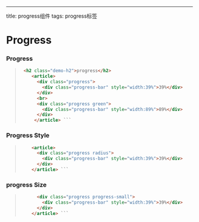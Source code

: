 ---
title: progress组件
tags: progress标签

# Progress

### Progress

> ``` html 
>  <h2 class="demo-h2">progress</h2>
>     <article>
>       <div class="progress">
>         <div class="progress-bar" style="width:39%">39%</div>
>       </div>
>       <br>
>       <div class="progress green">
>         <div class="progress-bar" style="width:89%">89%</div>
>       </div> 
>      </article> ```
 
### Progress Style


> ``` html    <h2 class="demo-h2">progress Style</h2>
>     <article>
>       <div class="progress radius">
>         <div class="progress-bar" style="width:39%">39%</div>
>       </div>
>     </article> ```

### progress Size

> ``` html   <article>
>       <div class="progress progress-small">
>         <div class="progress-bar" style="width:39%">39%</div>
>       </div>
>     </article> ```

